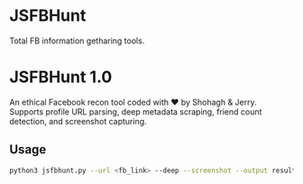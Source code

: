 # JSFBHunt
Total FB information getharing tools. 
# JSFBHunt 1.0

An ethical Facebook recon tool coded with ❤️ by Shohagh & Jerry.  
Supports profile URL parsing, deep metadata scraping, friend count detection, and screenshot capturing.

## Usage

```bash
python3 jsfbhunt.py --url <fb_link> --deep --screenshot --output result.txt
